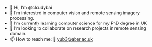 - 👋 Hi, I’m @cloudybai
- 👀 I’m interested in computer vision and remote sensing imagery processing.
- 🌱 I’m currently learning computer science for my PhD degree in UK
- 💞️ I’m looking to collaborate on research projects in remote sensing domain.
- 📫 How to reach me: 📧 yub3@aber.ac.uk

<!---
cloudybai/cloudybai is a ✨ special ✨ repository because its `README.md` (this file) appears on your GitHub profile.
You can click the Preview link to take a look at your changes.
--->

